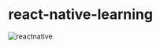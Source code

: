# react-native-learning
![reactnative](https://user-images.githubusercontent.com/103623047/211198216-b8da1411-a87b-46cb-9b7a-68bf550c1e93.PNG)
